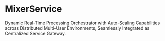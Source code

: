 # MixerService
Dynamic Real-Time Processing Orchestrator with Auto-Scaling Capabilities across Distributed Multi-User Environments, Seamlessly Integrated as Centralized Service Gateway.
